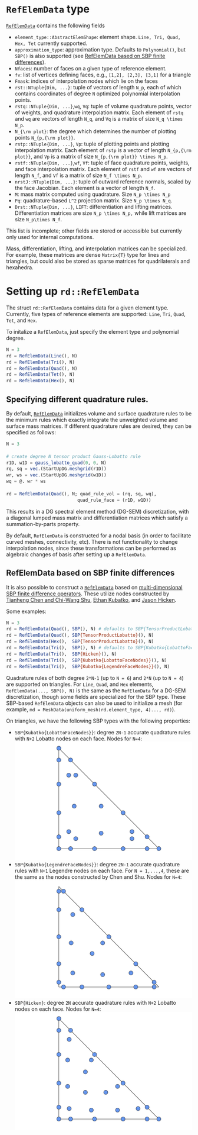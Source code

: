 # `RefElemData` type

[`RefElemData`](@ref) contains the following fields
* `element_type::AbstractElemShape`: element shape. `Line, Tri, Quad, Hex, Tet` currently supported.
* `approximation_type`: approximation type. Defaults to `Polynomial()`, but `SBP()` is also supported (see [RefElemData based on SBP finite differences](@ref)).
* `Nfaces`: number of faces on a given type of reference element.
* `fv`: list of vertices defining faces, e.g., `[1,2], [2,3], [3,1]` for a triangle
* `Fmask`: indices of interpolation nodes which lie on the faces
* `rst::NTuple{Dim, ...}`: tuple of vectors of length `N_p`, each of which contains coordinates of degree ``N`` optimized polynomial interpolation points.
* `rstq::NTuple{Dim, ...}`,`wq`, `Vq`: tuple of volume quadrature points, vector of weights, and quadrature interpolation matrix. Each element of `rstq` and `wq` are vectors of length ``N_q``, and `Vq` is a matrix of size ``N_q \times N_p``.
* `N_{\rm plot}`: the degree which determines the number of plotting points ``N_{p,{\rm plot}}``.
* `rstp::NTuple{Dim, ...}`, `Vp`: tuple of plotting points and plotting interpolation matrix. Each element of `rstp` is a vector of length ``N_{p,{\rm plot}}``, and `Vp` is a matrix of size ``N_{p,{\rm plot}} \times N_p``.
* `rstf::NTuple{Dim, ...}`,`wf`, `Vf`: tuple of face quadrature points, weights, and face interpolation matrix. Each element of `rstf` and `wf` are vectors of length ``N_f``, and `Vf` is a matrix of size ``N_f \times N_p``.
* `nrstJ::NTuple{Dim, ...}`: tuple of outward reference normals, scaled by the face Jacobian. Each element is a vector of length ``N_f``.
* `M`: mass matrix computed using quadrature. Size ``N_p \times N_p``
* `Pq`: quadrature-based ``L^2`` projection matrix. Size ``N_p \times N_q``.
* `Drst::NTuple{Dim, ...}`, `LIFT`: differentiation and lifting matrices. Differentiation matrices are size ``N_p \times N_p,`` while lift matrices are size ``N_p\times N_f``.

This list is incomplete; other fields are stored or accessible but currently only used for internal computations.

Mass, differentiation, lifting, and interpolation matrices can be specialized. For example, these matrices are dense `Matrix{T}` type for lines and triangles, but could also be stored as sparse matrices for quadrilaterals and hexahedra.

# Setting up `rd::RefElemData`

The struct `rd::RefElemData` contains data for a given element type. Currently, five types of reference elements are supported: `Line`, `Tri`, `Quad`, `Tet`, and `Hex`.

To initalize a `RefElemData`, just specify the element type and polynomial degree.
```julia
N = 3
rd = RefElemData(Line(), N)
rd = RefElemData(Tri(), N)
rd = RefElemData(Quad(), N)
rd = RefElemData(Tet(), N)
rd = RefElemData(Hex(), N)
```

## Specifying different quadrature rules.

By default, [`RefElemData`](@ref) initializes volume and surface quadrature rules to be the minimum rules which exactly integrate the unweighted volume and surface mass matrices. If different quadrature rules are desired, they can be specified as follows: 
```julia
N = 3

# create degree N tensor product Gauss-Lobatto rule
r1D, w1D = gauss_lobatto_quad(0, 0, N)
rq, sq = vec.(StartUpDG.meshgrid(r1D))
wr, ws = vec.(StartUpDG.meshgrid(w1D))
wq = @. wr * ws

rd = RefElemData(Quad(), N; quad_rule_vol = (rq, sq, wq),  
                           quad_rule_face = (r1D, w1D))
```
This results in a DG spectral element method (DG-SEM) discretization, with a diagonal lumped mass matrix and differentiation matrices which satisfy a summation-by-parts property.

By default, `RefElemData` is constructed for a nodal basis (in order to facilitate curved meshes, connectivity, etc). There is not functionality to change interpolation nodes, since these transformations can be performed as algebraic changes of basis after setting up a `RefElemData`. 

## RefElemData based on SBP finite differences

It is also possible to construct a [`RefElemData`](@ref) based on [multi-dimensional SBP finite difference operators](https://doi.org/10.1137/15M1038360). These utilize nodes constructed by [Tianheng Chen and Chi-Wang Shu](https://doi.org/10.1016/j.jcp.2017.05.025), [Ethan Kubatko](https://sites.google.com/site/chilatosu/ethan-bio), and [Jason Hicken](https://doi.org/10.1007/s10915-020-01154-8).

Some examples:
```julia
N = 3
rd = RefElemData(Quad(), SBP(), N) # defaults to SBP{TensorProductLobatto}
rd = RefElemData(Quad(), SBP{TensorProductLobatto}(), N) 
rd = RefElemData(Hex(),  SBP{TensorProductLobatto}(), N) 
rd = RefElemData(Tri(),  SBP(), N) # defaults to SBP{Kubatko{LobattoFaceNodes}}
rd = RefElemData(Tri(),  SBP{Hicken}(), N) 
rd = RefElemData(Tri(),  SBP{Kubatko{LobattoFaceNodes}}(), N) 
rd = RefElemData(Tri(),  SBP{Kubatko{LegendreFaceNodes}}(), N) 
```
Quadrature rules of both degree `2*N-1` (up to `N = 6`) and `2*N` (up to `N = 4`) are supported on triangles. For `Line`, `Quad`, and `Hex` elements, `RefElemData(..., SBP(), N)` is the same as the `RefElemData` for a DG-SEM discretization, though some fields are specialized for the SBP type. These SBP-based `RefElemData` objects can also be used to initialize a mesh (for example, `md = MeshData(uniform_mesh(rd.element_type, 4)..., rd)`). 

On triangles, we have the following SBP types with the following properties:
* `SBP{Kubatko{LobattoFaceNodes}}`: degree `2N-1` accurate quadrature rules with `N+2` Lobatto nodes on each face. Nodes for `N=4`: 
![klobatto4](assets/kubatko_lobatto_N4.png)
* `SBP{Kubatko{LegendreFaceNodes}}`: degree `2N-1` accurate quadrature rules with `N+1` Legendre nodes on each face. For `N = 1,...,4`, these are the same as the nodes constructed by Chen and Shu. Nodes for `N=4`:
![klegendre4](assets/kubatko_legendre_N4.png)
* `SBP{Hicken}`: degree `2N` accurate quadrature rules with `N+2` Lobatto nodes on each face. Nodes for `N=4`:
![hicken4](assets/hicken_N4.png)

